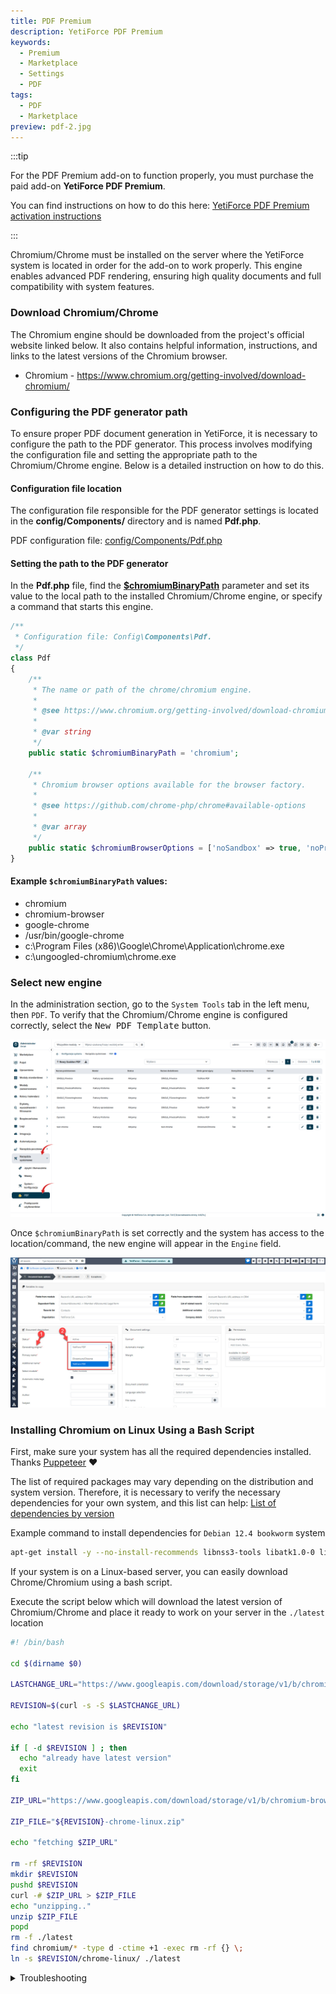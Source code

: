 ```yaml
---
title: PDF Premium
description: YetiForce PDF Premium
keywords:
  - Premium
  - Marketplace
  - Settings
  - PDF
tags:
  - PDF
  - Marketplace
preview: pdf-2.jpg
---
```


:::tip

For the PDF Premium add-on to function properly, you must purchase the paid add-on **YetiForce PDF Premium**.

You can find instructions on how to do this here: [YetiForce PDF Premium activation instructions](/en/administrator-guides/marketplace/addons/YetiForce-pdf-premium/)

:::

Chromium/Chrome must be installed on the server where the YetiForce system is located in order for the add-on to work properly. This engine enables advanced PDF rendering, ensuring high quality documents and full compatibility with system features.

### Download Chromium/Chrome

The Chromium engine should be downloaded from the project's official website linked below. It also contains helpful information, instructions, and links to the latest versions of the Chromium browser.

- Chromium - https://www.chromium.org/getting-involved/download-chromium/

### Configuring the PDF generator path

To ensure proper PDF document generation in YetiForce, it is necessary to configure the path to the PDF generator. This process involves modifying the configuration file and setting the appropriate path to the Chromium/Chrome engine. Below is a detailed instruction on how to do this.

#### Configuration file location

The configuration file responsible for the PDF generator settings is located in the **config/Components/** directory and is named **Pdf.php**.

PDF configuration file: [config/Components/Pdf.php](https://doc.yetiforce.com/code/classes/Config-Components-Pdf.html)

#### Setting the path to the PDF generator

In the **Pdf.php** file, find the **[$chromiumBinaryPath](https://doc.yetiforce.com/code/classes/Config-Components-Pdf.html#property_chromiumBinaryPath)** parameter and set its value to the local path to the installed Chromium/Chrome engine, or specify a command that starts this engine.

```php
/**
 * Configuration file: Config\Components\Pdf.
 */
class Pdf
{
	/**
	 * The name or path of the chrome/chromium engine.
	 *
	 * @see https://www.chromium.org/getting-involved/download-chromium
	 *
	 * @var string
	 */
	public static $chromiumBinaryPath = 'chromium';

	/**
	 * Chromium browser options available for the browser factory.
	 *
	 * @see https://github.com/chrome-php/chrome#available-options
	 *
	 * @var array
	 */
	public static $chromiumBrowserOptions = ['noSandbox' => true, 'noProxyServer' => true];
}
```

#### Example `$chromiumBinaryPath` values:

- chromium
- chromium-browser
- google-chrome
- /usr/bin/google-chrome
- c:\Program Files (x86)\Google\Chrome\Application\chrome.exe
- c:\ungoogled-chromium\chrome.exe

### Select new engine

In the administration section, go to the `System Tools` tab in the left menu, then `PDF`. To verify that the Chromium/Chrome engine is configured correctly, select the <kbd>New PDF Template</kbd> button.

![pdf-1.jpg](pdf-1.jpg)

Once `$chromiumBinaryPath` is set correctly and the system has access to the location/command, the new engine will appear in the `Engine` field.

![pdf-2.jpg](pdf-2.jpg)

### Installing Chromium on Linux Using a Bash Script

First, make sure your system has all the required dependencies installed. Thanks [Puppeteer](https://github.com/puppeteer/puppeteer/blob/main/docs/troubleshooting.md#chrome-headless-doesnt-launch-on-unix) ❤

The list of required packages may vary depending on the distribution and system version. Therefore, it is necessary to verify the necessary dependencies for your own system, and this list can help: [List of dependencies by version](https://source.chromium.org/chromium/chromium/src/+/main:chrome/installer/linux/debian/dist_package_versions.json)

Example command to install dependencies for `Debian 12.4 bookworm` system

```bash
apt-get install -y --no-install-recommends libnss3-tools libatk1.0-0 libatk-bridge2.0-0 libdrm-dev libxkbcommon-dev libxcomposite1 libxdamage1 libxfixes3 libxrandr2 libgbm-dev libasound2 libcups2 libpango-1.0-0 libcairo2
```

If your system is on a Linux-based server, you can easily download Chrome/Chromium using a bash script.

Execute the script below which will download the latest version of Chromium/Chrome and place it ready to work on your server in the `./latest` location

```bash
#! /bin/bash

cd $(dirname $0)

LASTCHANGE_URL="https://www.googleapis.com/download/storage/v1/b/chromium-browser-snapshots/o/Linux_x64%2FLAST_CHANGE?alt=media"

REVISION=$(curl -s -S $LASTCHANGE_URL)

echo "latest revision is $REVISION"

if [ -d $REVISION ] ; then
  echo "already have latest version"
  exit
fi

ZIP_URL="https://www.googleapis.com/download/storage/v1/b/chromium-browser-snapshots/o/Linux_x64%2F$REVISION%2Fchrome-linux.zip?alt=media"

ZIP_FILE="${REVISION}-chrome-linux.zip"

echo "fetching $ZIP_URL"

rm -rf $REVISION
mkdir $REVISION
pushd $REVISION
curl -# $ZIP_URL > $ZIP_FILE
echo "unzipping.."
unzip $ZIP_FILE
popd
rm -f ./latest
find chromium/* -type d -ctime +1 -exec rm -rf {} \;
ln -s $REVISION/chrome-linux/ ./latest
```

<details>
<summary>Troubleshooting</summary>

- [#290](https://github.com/puppeteer/puppeteer/issues/290) - Debian <br/>
- [#391](https://github.com/puppeteer/puppeteer/issues/391) - CentOS <br/>
- [#379](https://github.com/puppeteer/puppeteer/issues/379) - Alpine <br/>

</details>
